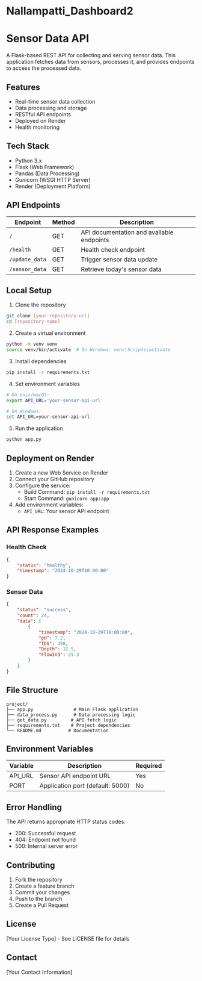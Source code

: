 # Nallampatti_Dashboard2
# Sensor Data API

A Flask-based REST API for collecting and serving sensor data. This application fetches data from sensors, processes it, and provides endpoints to access the processed data.

## Features

- Real-time sensor data collection
- Data processing and storage
- RESTful API endpoints
- Deployed on Render
- Health monitoring

## Tech Stack

- Python 3.x
- Flask (Web Framework)
- Pandas (Data Processing)
- Gunicorn (WSGI HTTP Server)
- Render (Deployment Platform)

## API Endpoints

| Endpoint | Method | Description |
|----------|--------|-------------|
| `/` | GET | API documentation and available endpoints |
| `/health` | GET | Health check endpoint |
| `/update_data` | GET | Trigger sensor data update |
| `/sensor_data` | GET | Retrieve today's sensor data |

## Local Setup

1. Clone the repository
```bash
git clone [your-repository-url]
cd [repository-name]
```

2. Create a virtual environment
```bash
python -m venv venv
source venv/bin/activate  # On Windows: venv\Scripts\activate
```

3. Install dependencies
```bash
pip install -r requirements.txt
```

4. Set environment variables
```bash
# On Unix/macOS:
export API_URL='your-sensor-api-url'

# On Windows:
set API_URL=your-sensor-api-url
```

5. Run the application
```bash
python app.py
```

## Deployment on Render

1. Create a new Web Service on Render
2. Connect your GitHub repository
3. Configure the service:
   - Build Command: `pip install -r requirements.txt`
   - Start Command: `gunicorn app:app`
4. Add environment variables:
   - `API_URL`: Your sensor API endpoint

## API Response Examples

### Health Check
```json
{
    "status": "healthy",
    "timestamp": "2024-10-29T10:00:00"
}
```

### Sensor Data
```json
{
    "status": "success",
    "count": 24,
    "data": [
        {
            "timestamp": "2024-10-29T10:00:00",
            "pH": 7.2,
            "TDS": 450,
            "Depth": 12.5,
            "FlowInd": 25.3
        }
    ]
}
```

## File Structure
```
project/
├── app.py               # Main Flask application
├── data_process.py      # Data processing logic
├── get_data.py         # API fetch logic
├── requirements.txt    # Project dependencies
└── README.md          # Documentation
```

## Environment Variables

| Variable | Description | Required |
|----------|-------------|----------|
| API_URL | Sensor API endpoint URL | Yes |
| PORT | Application port (default: 5000) | No |

## Error Handling

The API returns appropriate HTTP status codes:
- 200: Successful request
- 404: Endpoint not found
- 500: Internal server error

## Contributing

1. Fork the repository
2. Create a feature branch
3. Commit your changes
4. Push to the branch
5. Create a Pull Request

## License

[Your License Type] - See LICENSE file for details

## Contact

[Your Contact Information]
